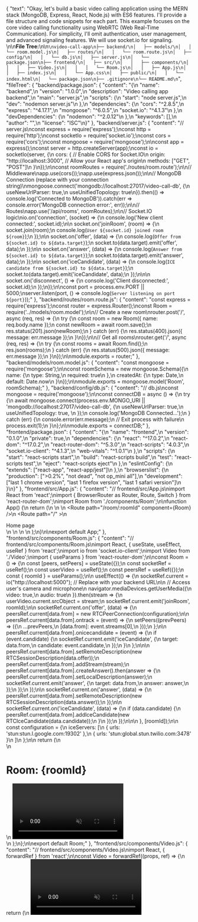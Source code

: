 {
  "text": "Okay, let's build a basic video calling application using the MERN stack (MongoDB, Express, React, Node.js) with ES6 features. I'll provide a file structure and code snippets for each part.  This example focuses on the core video calling functionality using WebRTC (Web Real-Time Communication). For simplicity, I'll omit authentication, user management, and advanced signaling features. We will use socket.io for signaling. \n\n**File Tree:**\n\n```\nvideo-call-app\n├── backend/\n│   ├── models/\n│   │   └── room.model.js\n│   ├── routes/\n│   │   └── room.route.js\n│   ├── config/\n│   │   └── db.js\n│   ├── server.js\n│   └── package.json\n├── frontend/\n│   ├── src/\n│   │   ├── components/\n│   │   │   ├── Video.js\n│   │   │   └── Room.js\n│   │   ├── App.js\n│   │   ├── index.js\n│   │   └── App.css\n│   ├── public/\n│   │   └── index.html\n│   └── package.json\n├── .gitignore\n└── README.md\n```",
  "fileTree": {
    "backend/package.json": {
      "content": "{\n  \"name\": \"backend\",\n  \"version\": \"1.0.0\",\n  \"description\": \"Video calling app backend\",\n  \"main\": \"server.js\",\n  \"scripts\": {\n    \"start\": \"node server.js\",\n    \"dev\": \"nodemon server.js\"\n  },\n  \"dependencies\": {\n    \"cors\": \"^2.8.5\",\n    \"express\": \"^4.17.1\",\n    \"mongoose\": \"^6.0.5\",\n    \"socket.io\": \"^4.1.3\"\n  },\n  \"devDependencies\": {\n    \"nodemon\": \"^2.0.12\"\n  },\n  \"keywords\": [],\n  \"author\": \"\",\n  \"license\": \"ISC\"\n}"
    },
    "backend/server.js": {
      "content": "// server.js\nconst express = require('express');\nconst http = require('http');\nconst socketIo = require('socket.io');\nconst cors = require('cors');\nconst mongoose = require('mongoose');\n\nconst app = express();\nconst server = http.createServer(app);\nconst io = socketIo(server, {\n  cors: { // Enable CORS for Socket.IO\n    origin: \"http://localhost:3000\", // Allow your React app's origin\n    methods: [\"GET\", \"POST\"]\n  }\n});\n\nconst roomRoutes = require('./routes/room.route');\n\n// Middleware\napp.use(cors());\napp.use(express.json());\n\n// MongoDB Connection (replace with your connection string)\nmongoose.connect('mongodb://localhost:27017/video-call-db', {\n  useNewUrlParser: true,\n  useUnifiedTopology: true\n}).then(() => console.log('Connected to MongoDB')).catch(err => console.error('MongoDB connection error:', err));\n\n// Routes\napp.use('/api/rooms', roomRoutes);\n\n// Socket.IO logic\nio.on('connection', (socket) => {\n  console.log('New client connected:', socket.id);\n\n  socket.on('joinRoom', (room) => {\n    socket.join(room);\n    console.log(`User ${socket.id} joined room ${room}`);\n  });\n\n  socket.on('offer', (data) => {\n    console.log(`Offer from ${socket.id} to ${data.target}`);\n    socket.to(data.target).emit('offer', data);\n  });\n\n  socket.on('answer', (data) => {\n    console.log(`Answer from ${socket.id} to ${data.target}`);\n    socket.to(data.target).emit('answer', data);\n  });\n\n  socket.on('iceCandidate', (data) => {\n    console.log(`ICE candidate from ${socket.id} to ${data.target}`);\n    socket.to(data.target).emit('iceCandidate', data);\n  });\n\n\n  socket.on('disconnect', () => {\n    console.log('Client disconnected:', socket.id);\n  });\n});\n\nconst port = process.env.PORT || 5000;\nserver.listen(port, () => console.log(`Server listening on port ${port}`));"
    },
    "backend/routes/room.route.js": {
      "content": "const express = require('express');\nconst router = express.Router();\nconst Room = require('../models/room.model');\n\n// Create a new room\nrouter.post('/', async (req, res) => {\n  try {\n    const room = new Room({ name: req.body.name });\n    const newRoom = await room.save();\n    res.status(201).json(newRoom);\n  } catch (err) {\n    res.status(400).json({ message: err.message });\n  }\n});\n\n// Get all rooms\nrouter.get('/', async (req, res) => {\n  try {\n    const rooms = await Room.find();\n    res.json(rooms);\n  } catch (err) {\n    res.status(500).json({ message: err.message });\n  }\n});\n\nmodule.exports = router;"
    },
    "backend/models/room.model.js": {
      "content": "const mongoose = require('mongoose');\n\nconst roomSchema = new mongoose.Schema({\n  name: {\n    type: String,\n    required: true\n  },\n  createdAt: {\n    type: Date,\n    default: Date.now\n  }\n});\n\nmodule.exports = mongoose.model('Room', roomSchema);"
    },
    "backend/config/db.js": {
      "content": "// db.js\nconst mongoose = require('mongoose');\n\nconst connectDB = async () => {\n  try {\n    await mongoose.connect(process.env.MONGO_URI || 'mongodb://localhost:27017/video-call-db', {\n      useNewUrlParser: true,\n      useUnifiedTopology: true,     \n    });\n    console.log('MongoDB Connected...');\n  } catch (err) {\n    console.error(err.message);\n    // Exit process with failure\n    process.exit(1);\n  }\n};\n\nmodule.exports = connectDB;"
    },
    "frontend/package.json": {
      "content": "{\n  \"name\": \"frontend\",\n  \"version\": \"0.1.0\",\n  \"private\": true,\n  \"dependencies\": {\n    \"react\": \"^17.0.2\",\n    \"react-dom\": \"^17.0.2\",\n    \"react-router-dom\": \"^5.3.0\",\n    \"react-scripts\": \"4.0.3\",\n    \"socket.io-client\": \"^4.1.3\",\n    \"web-vitals\": \"^1.0.1\"\n  },\n  \"scripts\": {\n    \"start\": \"react-scripts start\",\n    \"build\": \"react-scripts build\",\n    \"test\": \"react-scripts test\",\n    \"eject\": \"react-scripts eject\"\n  },\n  \"eslintConfig\": {\n    \"extends\": [\"react-app\", \"react-app/jest\"]\n  },\n  \"browserslist\": {\n    \"production\": [\">0.2%\", \"not dead\", \"not op_mini all\"],\n    \"development\": [\"last 1 chrome version\", \"last 1 firefox version\", \"last 1 safari version\"]\n  }\n}"
    },
    "frontend/src/App.js": {
      "content": "// frontend/src/App.js\nimport React from 'react';\nimport { BrowserRouter as Router, Route, Switch } from 'react-router-dom';\nimport Room from './components/Room';\n\nfunction App() {\n  return (\n    <Router>\n      <Switch>\n        <Route path=\"/room/:roomId\" component={Room} />\n        <Route path=\"/\" >\n           <div>Home page</div>\n        </Route>\n      </Switch>\n    </Router>\n  );\n}\n\nexport default App;"
    },
    "frontend/src/components/Room.js": {
      "content": "// frontend/src/components/Room.js\nimport React, { useState, useEffect, useRef } from 'react';\nimport io from 'socket.io-client';\nimport Video from './Video';\nimport { useParams } from 'react-router-dom';\n\nconst Room = () => {\n  const [peers, setPeers] = useState({});\n  const socketRef = useRef();\n  const userVideo = useRef();\n  const peersRef = useRef({});\n  const { roomId } = useParams();\n\n  useEffect(() => {\n    socketRef.current = io(\"http://localhost:5000\"); // Replace with your backend URL\n\n    // Access user's camera and microphone\n    navigator.mediaDevices.getUserMedia({\n      video: true,\n      audio: true\n    }).then(stream => {\n      userVideo.current.srcObject = stream;\n      socketRef.current.emit('joinRoom', roomId);\n\n      socketRef.current.on('offer', (data) => {\n        peersRef.current[data.from] = new RTCPeerConnection(configuration);\n\n        peersRef.current[data.from].ontrack = (event) => {\n          setPeers((prevPeers) => ({\n            ...prevPeers,\n            [data.from]: event.streams[0],\n          }));\n        };\n\n        peersRef.current[data.from].onicecandidate = (event) => {\n          if (event.candidate) {\n            socketRef.current.emit('iceCandidate', {\n              target: data.from,\n              candidate: event.candidate,\n            });\n          }\n        };\n\n\n        peersRef.current[data.from].setRemoteDescription(new RTCSessionDescription(data.offer));\n        peersRef.current[data.from].addStream(stream);\n        peersRef.current[data.from].createAnswer().then(answer => {\n          peersRef.current[data.from].setLocalDescription(answer);\n          socketRef.current.emit('answer', {\n            target: data.from,\n            answer: answer,\n          });\n        });\n      });\n\n      socketRef.current.on('answer', (data) => {\n        peersRef.current[data.from].setRemoteDescription(new RTCSessionDescription(data.answer));\n      });\n\n      socketRef.current.on('iceCandidate', (data) => {\n        if (data.candidate) {\n          peersRef.current[data.from].addIceCandidate(new RTCIceCandidate(data.candidate));\n        }\n      });\n    });\n\n\n  }, [roomId]);\n\n  const configuration = {\n    iceServers: [\n      { urls: 'stun:stun.l.google.com:19302' },\n      { urls: 'stun:global.stun.twilio.com:3478' }\n    ]\n  };\n\n  return (\n    <div>\n      <h1>Room: {roomId}</h1>\n      <Video ref={userVideo} muted={true} />\n      {Object.keys(peers).map(key => {\n        return <Video key={key} stream={peers[key]} />;\n      })}\n    </div>\n  );\n};\n\nexport default Room;"
    },
    "frontend/src/components/Video.js": {
      "content": "// frontend/src/components/Video.js\nimport React, { forwardRef } from 'react';\n\nconst Video = forwardRef((props, ref) => {\n  return (\n    <video playsInline autoPlay muted={props.muted} ref={ref} />\n  );\n});\n\nexport default Video;"
    },
    "frontend/src/index.js": {
      "content": "// frontend/src/index.js\nimport React from 'react';\nimport ReactDOM from 'react-dom';\nimport './index.css';\nimport App from './App';\n\nReactDOM.render(\n  <React.StrictMode>\n    <App />\n  </React.StrictMode>,\n  document.getElementById('root')\n);"
    },
    "frontend/public/index.html": {
      "content": "<!DOCTYPE html>\n<html lang=\"en\">\n  <head>\n    <meta charset=\"utf-8\" />\n    <link rel=\"icon\" href=\"%PUBLIC_URL%/favicon.ico\" />\n    <meta name=\"viewport\" content=\"width=device-width, initial-scale=1\" />\n    <meta name=\"theme-color\" content=\"#000000\" />\n    <meta\n      name=\"description\"\n      content=\"Web site created using create-react-app\"\n    />\n    <link rel=\"apple-touch-icon\" href=\"%PUBLIC_URL%/logo192.png\" />\n    <!--\n      manifest.json provides metadata used when your web app is installed on a\n      user's mobile device or desktop. See https://developers.google.com/web/fundamentals/web-app-manifest/\n    -->\n    <link rel=\"manifest\" href=\"%PUBLIC_URL%/manifest.json\" />\n    <!--\n      Notice the use of %PUBLIC_URL% in the tags above.\n      It will be replaced with the URL of the `public` folder during the build.\n      Only files inside the `public` folder can be referenced from the HTML.\n\n      Unlike \"/favicon.ico\" or \"favicon.ico\", \"%PUBLIC_URL%/favicon.ico\" will\n      work correctly both with client-side routing and a non-root public URL.\n      Learn how to configure a non-root public URL by running `npm run build`.\n    -->\n    <title>React App</title>\n  </head>\n  <body>\n    <noscript>You need to enable JavaScript to run this app.</noscript>\n    <div id=\"root\"></div>\n    <!--\n      This HTML file is a template.\n      If you open it directly in the browser, you will see an empty page.\n\n      You can add webfonts, meta tags, or analytics to this file.\n      The build step will place the bundled scripts into the <body> tag.\n\n      To begin the development, run `npm start` or `yarn start`.\n      To create a production bundle, use `npm run build` or `yarn build`.\n    -->\n  </body>\n</html>"
    },
    "frontend/src/App.css": {
      "content": "/* src/App.css */\n\nbody {\n  font-family: sans-serif;\n  margin: 0;\n  padding: 0;\n  background-color: #f0f0f0;\n}\n\n.container {\n  max-width: 800px;\n  margin: 20px auto;\n  padding: 20px;\n  background-color: #fff;\n  border-radius: 8px;\n  box-shadow: 0 0 10px rgba(0, 0, 0, 0.1);\n}\n\nh1 {\n  text-align: center;\n  color: #333;\n}\n\n/* Add more styles as needed */"
    },
    ".gitignore": {
      "content": "# dependencies\n/node_modules\n/.pnp\n.pnp.js\n\n# testing\n/coverage\n\n# production\n/build\n/dist\n\n# misc\n.DS_Store\n*.pem\n\n# debug\nnpm-debug.log*\nyarn-debug.log*\nyarn-error.log*\n\n# local env files\n.env.local\n.env.development.local\n\n# vercel\n.vercel\n\n"
    },
    "README.md": {
      "content": "# Video Calling App with MERN Stack and Socket.IO\n\nThis project demonstrates a basic video calling application built using the MERN stack (MongoDB, Express, React, Node.js) and Socket.IO for real-time communication.\n\n## Features\n\n- Real-time video and audio communication between users.\n- Room-based calling: Users can join a specific room to initiate a call.\n- Utilizes WebRTC for peer-to-peer media streaming.\n\n## Technologies Used\n\n- **Frontend:**\n  - React: JavaScript library for building user interfaces.\n  - Socket.IO client: For handling real-time bidirectional communication with the server.\n- **Backend:**\n  - Node.js: JavaScript runtime environment.\n  - Express: Web application framework for Node.js.\n  - Socket.IO: Library for enabling real-time, bidirectional communication between web clients and servers.\n  - Mongoose: MongoDB object modeling tool designed to work in an asynchronous environment.\n\n## Prerequisites\n\nBefore you begin, ensure you have the following installed:\n\n- Node.js and npm (Node Package Manager)\n- MongoDB\n\n## Installation\n\n1. Clone the repository:\n\n   ```bash\n   git clone <repository-url>\n   cd video-call-app\n   ```\n\n2. Install backend dependencies:\n\n   ```bash\n   cd backend\n   npm install\n   ```\n\n3. Install frontend dependencies:\n\n   ```bash\n   cd ../frontend\n   npm install\n   ```\n\n## Configuration\n\n### Backend\n\n- Create a `.env` file in the `backend` directory and add your MongoDB connection string:\n\n  ```\n  MONGO_URI=mongodb://localhost:27017/video-call-db\n  ```\n\n### Frontend\n\n- No specific configuration is needed for the frontend.\n\n## Running the Application\n\n1. Start the backend server:\n\n   ```bash\n   cd backend\n   npm run dev\n   ```\n\n   This will start the server on `http://localhost:5000`.\n\n2. Start the frontend development server:\n\n   ```bash\n   cd ../frontend\n   npm start\n   ```\n\n   This will start the React app on `http://localhost:3000`.\n\n3. Open two browser windows and navigate to `http://localhost:3000`.  Enter the same room ID in both windows to initiate a video call.\n\n## Notes:\n- This is a very basic example.  A production application would require a more robust signaling mechanism, TURN/STUN servers for NAT traversal, and proper error handling.\n-  The frontend directly connects to the signaling server.  A more complex application may utilize a REST API for certain tasks.\n\n## Contributing\n\nFeel free to contribute to the project by submitting pull requests, reporting issues, or suggesting improvements.\n"
    }
  }
}
